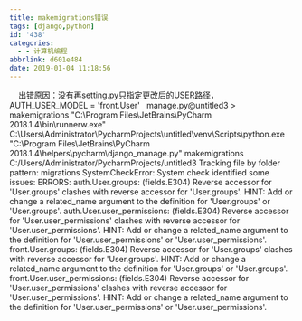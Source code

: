 ```yaml
---
title: makemigrations错误
tags: [django,python]
id: '438'
categories:
  - - 计算机编程
abbrlink: d601e484
date: 2019-01-04 11:18:56
---
```


    出错原因：没有再setting.py只指定更改后的USER路径，AUTH\_USER\_MODEL = 'front.User'   manage.py@untitled3 > makemigrations "C:\\Program Files\\JetBrains\\PyCharm 2018.1.4\\bin\\runnerw.exe" C:\\Users\\Administrator\\PycharmProjects\\untitled\\venv\\Scripts\\python.exe "C:\\Program Files\\JetBrains\\PyCharm 2018.1.4\\helpers\\pycharm\\django\_manage.py" makemigrations C:/Users/Administrator/PycharmProjects/untitled3 Tracking file by folder pattern: migrations SystemCheckError: System check identified some issues: ERRORS: auth.User.groups: (fields.E304) Reverse accessor for 'User.groups' clashes with reverse accessor for 'User.groups'. HINT: Add or change a related\_name argument to the definition for 'User.groups' or 'User.groups'. auth.User.user\_permissions: (fields.E304) Reverse accessor for 'User.user\_permissions' clashes with reverse accessor for 'User.user\_permissions'. HINT: Add or change a related\_name argument to the definition for 'User.user\_permissions' or 'User.user\_permissions'. front.User.groups: (fields.E304) Reverse accessor for 'User.groups' clashes with reverse accessor for 'User.groups'. HINT: Add or change a related\_name argument to the definition for 'User.groups' or 'User.groups'. front.User.user\_permissions: (fields.E304) Reverse accessor for 'User.user\_permissions' clashes with reverse accessor for 'User.user\_permissions'. HINT: Add or change a related\_name argument to the definition for 'User.user\_permissions' or 'User.user\_permissions'.